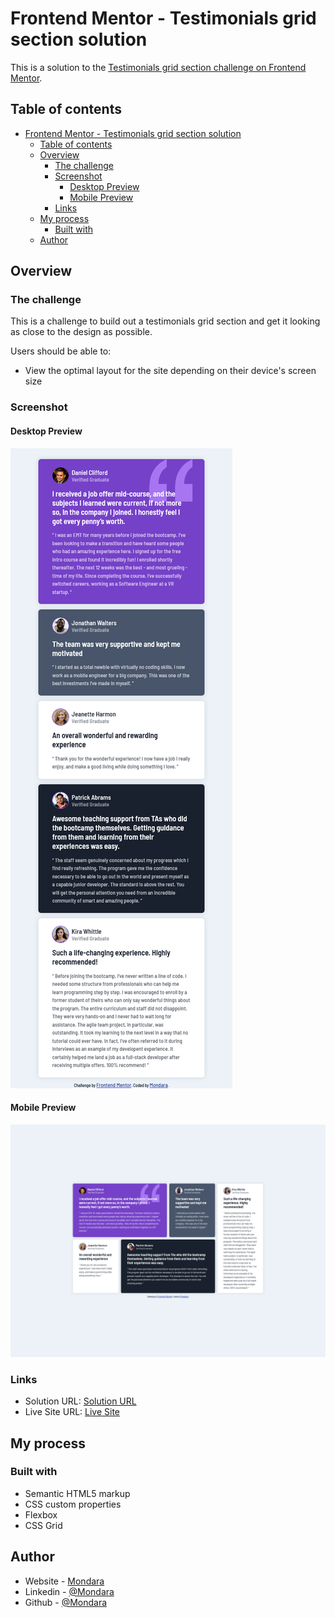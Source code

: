 # Frontend Mentor - Testimonials grid section solution

This is a solution to the [Testimonials grid section challenge on Frontend Mentor](https://www.frontendmentor.io/challenges/testimonials-grid-section-Nnw6J7Un7). 

## Table of contents

- [Frontend Mentor - Testimonials grid section solution](#frontend-mentor---testimonials-grid-section-solution)
  - [Table of contents](#table-of-contents)
  - [Overview](#overview)
    - [The challenge](#the-challenge)
    - [Screenshot](#screenshot)
      - [Desktop Preview](#desktop-preview)
      - [Mobile Preview](#mobile-preview)
    - [Links](#links)
  - [My process](#my-process)
    - [Built with](#built-with)
  - [Author](#author)


## Overview

### The challenge

This is a challenge to build out a testimonials grid section and get it looking as close to the design as possible.

Users should be able to:

- View the optimal layout for the site depending on their device's screen size

### Screenshot

#### Desktop Preview
![](./design/Desktop%20Preview.png)

#### Mobile Preview
![](./design/Mobile%20Preview.png)

### Links

- Solution URL: [Solution URL](https://www.frontendmentor.io/solutions/testimonials-grid-section-html-and-css-Hk_9hZIIc)
- Live Site URL: [Live Site](https://elegant-nougat-5a6d8e.netlify.app/)

## My process

### Built with

- Semantic HTML5 markup
- CSS custom properties
- Flexbox
- CSS Grid

## Author

- Website - [Mondara](https://mondarathotage.com/)
- Linkedin - [@Mondara](https://www.linkedin.com/in/mondara-thotage/)
- Github - [@Mondara](https://github.com/Mondara)

